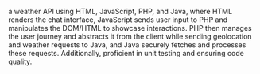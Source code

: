 a weather API using HTML, JavaScript, PHP, and Java, where HTML renders the chat interface, JavaScript sends user input to PHP and manipulates the DOM/HTML to showcase interactions. PHP then manages the user journey and abstracts it from the client while sending geolocation and weather requests to Java, and Java securely fetches and processes these requests. Additionally, proficient in unit testing and ensuring code quality.
